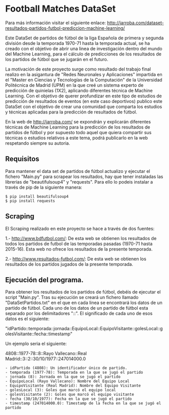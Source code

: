 # Football Matches DataSet

Para más información visitar el siguiente enlace:
http://jarroba.com/dataset-resultados-partidos-futbol-prediccion-machine-learning/


Este DataSet de partidos de fútbol de la liga Española de primera y segunda división desde la temporada 1970-71 hasta la temporada actual,
se ha creado con el objetivo de abrir una linea de investigación dentro del mundo del Machine Learning, para el cálculo de predicciones de los
resultados de los partidos de fútbol que se jugarán en el futuro.

La motivación de este proyecto surge como resultado del trabajo final realizo en la asigantura de "Redes Neuronales y Aplicaciones" impartida en el "Master en
Ciencias y Tecnologías de la Computación" de la Universidad Politécnica de Madrid (UPM) en la que creé un sistema experto de predicción de quinielas (1X2),
aplicando diferentes técnica de Machine Learning. Con el objetivo de querer profundizar en este tipo de estudios de predicción de resultados de eventos (en este caso deportivos)
publico este DataSet con el objetivo de crear una comunidad que comparta los estudios y técnicas aplicadas para la predicción de resultados de fútbol.

En la web de http://jarroba.com/ se expondrán y explicarán diferentes técnicas de Machine Learning para la predicción de los resultados de partidos de fútbol y
por supuesto todo aquel que quiera compartir sus técnicas o estudios relativos a este tema, podrá publicarlo en la web respetando siempre su autoria.

## Requisitos
Para mantener el data set de partidos de fútbol actualizo y ejecutar el fichero "Main.py" para scrapear los resultados,
hay que tener instaladas las librerias de "beautifulsoup4" y "requests". Para ello lo podeis instalar a través de pip de la siguiente manera:

```ssh
$ pip install beautifulsoup4
$ pip install requests
```

## Scraping

El Scraping realizado en este proyecto se hace a través de dos fuentes:

1.- http://www.bdfutbol.com/: De esta web se obtienen los resultados de todos los partidos de futbol de las temporadas pasadas (1970-71 hasta 2015-16). Esta web no ofrece los resultados de la presente temporada.

2.- http://www.resultados-futbol.com/: De esta web se obtienen los resultados de los partidos jugados de la presente temporada.

## Ejecución del programa.

Para obtener los resultados de los partidos de fútbol, debéis de ejecutar el script "Main.py". Tras su ejecución se creará un fichero llamado "DataSetPartidos.txt" en el que en cada linea se encontrará
los datos de un partido de fútbol. Cada uno de los datos de un partido de fútbol esta separado por los delimitadores "::". El significado de cada uno de esos datos es el siguiente:

"idPartido::temporada::jornada::EquipoLocal::EquipoVisitante::golesLocal::golesVisitante::fecha::timestamp"

Un ejemplo seria el siguiente:

4808::1977-78::8::Rayo Vallecano::Real Madrid::3::2::30/10/1977::247014000.0

    - idPartido (4808): Un identificador único de partido.
    - temporada (1977-78): Temporada en la que se jugó el partido
    - jornada (8): Jornada en la que se jugó el partido
    - EquipoLocal (Rayo Vallecano): Nombre del Equipo Local
    - EquipoVisitante (Real Madrid): Nombre del Equipo Visitante
    - golesLocal (3): Goles que marcó el equipo local
    - golesVisitante (2): Goles que marcó el equipo visitante
    - fecha (30/10/1977): Fecha en la que se jugó el partido
    - timestamp (247014000.0): Timestamp de la fecha en la que se jugó el partido